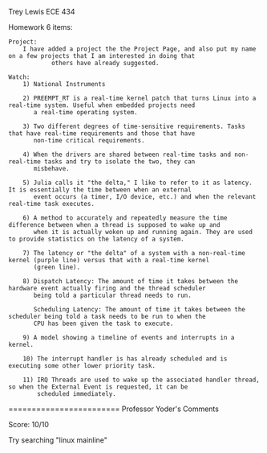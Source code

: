 Trey Lewis      ECE 434

Homework 6 items:

	Project:
		I have added a project the the Project Page, and also put my name on a few projects that I am interested in doing that
                others have already suggested.

	Watch:
		1) National Instruments

		2) PREEMPT_RT is a real-time kernel patch that turns Linux into a real-time system. Useful when embedded projects need
		   a real-time operating system.

		3) Two different degrees of time-sensitive requirements. Tasks that have real-time requirements and those that have
		   non-time critical requirements.
 
		4) When the drivers are shared between real-time tasks and non-real-time tasks and try to isolate the two, they can 
		   misbehave.

		5) Julia calls it "the delta," I like to refer to it as latency. It is essentially the time between when an external
		   event occurs (a timer, I/O device, etc.) and when the relevant real-time task executes.

		6) A method to accurately and repeatedly measure the time difference between when a thread is supposed to wake up and
		   when it is actually woken up and running again. They are used to provide statistics on the latency of a system.

		7) The latency or "the delta" of a system with a non-real-time kernel (purple line) versus that with a real-time kernel
		   (green line).

		8) Dispatch Latency: The amount of time it takes between the hardware event actually firing and the thread scheduler
		   being told a particular thread needs to run.

		   Scheduling Latency: The amount of time it takes between the scheduler being told a task needs to be run to when the
		   CPU has been given the task to execute.
  
		9) A model showing a timeline of events and interrupts in a kernel.

		10) The interrupt handler is has already scheduled and is executing some other lower priority task.

		11) IRQ Threads are used to wake up the associated handler thread, so when the External Event is requested, it can be
		    scheduled immediately. 

========================
Professor Yoder's Comments

Score:  10/10

Try searching "linux mainline"